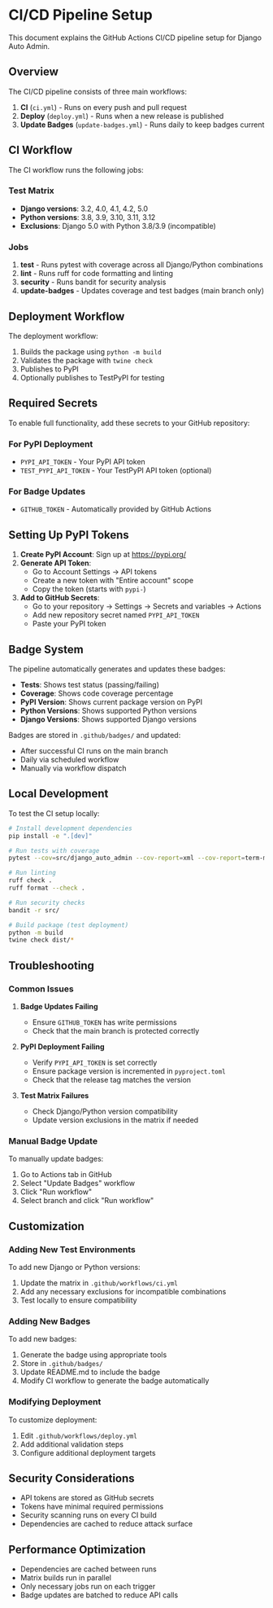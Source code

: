 # CI/CD Pipeline Setup

This document explains the GitHub Actions CI/CD pipeline setup for Django Auto Admin.

## Overview

The CI/CD pipeline consists of three main workflows:

1. **CI** (`ci.yml`) - Runs on every push and pull request
2. **Deploy** (`deploy.yml`) - Runs when a new release is published
3. **Update Badges** (`update-badges.yml`) - Runs daily to keep badges current

## CI Workflow

The CI workflow runs the following jobs:

### Test Matrix
- **Django versions**: 3.2, 4.0, 4.1, 4.2, 5.0
- **Python versions**: 3.8, 3.9, 3.10, 3.11, 3.12
- **Exclusions**: Django 5.0 with Python 3.8/3.9 (incompatible)

### Jobs
1. **test** - Runs pytest with coverage across all Django/Python combinations
2. **lint** - Runs ruff for code formatting and linting
3. **security** - Runs bandit for security analysis
4. **update-badges** - Updates coverage and test badges (main branch only)

## Deployment Workflow

The deployment workflow:
1. Builds the package using `python -m build`
2. Validates the package with `twine check`
3. Publishes to PyPI
4. Optionally publishes to TestPyPI for testing

## Required Secrets

To enable full functionality, add these secrets to your GitHub repository:

### For PyPI Deployment
- `PYPI_API_TOKEN` - Your PyPI API token
- `TEST_PYPI_API_TOKEN` - Your TestPyPI API token (optional)

### For Badge Updates
- `GITHUB_TOKEN` - Automatically provided by GitHub Actions

## Setting Up PyPI Tokens

1. **Create PyPI Account**: Sign up at https://pypi.org/
2. **Generate API Token**:
   - Go to Account Settings → API tokens
   - Create a new token with "Entire account" scope
   - Copy the token (starts with `pypi-`)
3. **Add to GitHub Secrets**:
   - Go to your repository → Settings → Secrets and variables → Actions
   - Add new repository secret named `PYPI_API_TOKEN`
   - Paste your PyPI token

## Badge System

The pipeline automatically generates and updates these badges:

- **Tests**: Shows test status (passing/failing)
- **Coverage**: Shows code coverage percentage
- **PyPI Version**: Shows current package version on PyPI
- **Python Versions**: Shows supported Python versions
- **Django Versions**: Shows supported Django versions

Badges are stored in `.github/badges/` and updated:
- After successful CI runs on the main branch
- Daily via scheduled workflow
- Manually via workflow dispatch

## Local Development

To test the CI setup locally:

```bash
# Install development dependencies
pip install -e ".[dev]"

# Run tests with coverage
pytest --cov=src/django_auto_admin --cov-report=xml --cov-report=term-missing

# Run linting
ruff check .
ruff format --check .

# Run security checks
bandit -r src/

# Build package (test deployment)
python -m build
twine check dist/*
```

## Troubleshooting

### Common Issues

1. **Badge Updates Failing**
   - Ensure `GITHUB_TOKEN` has write permissions
   - Check that the main branch is protected correctly

2. **PyPI Deployment Failing**
   - Verify `PYPI_API_TOKEN` is set correctly
   - Ensure package version is incremented in `pyproject.toml`
   - Check that the release tag matches the version

3. **Test Matrix Failures**
   - Check Django/Python version compatibility
   - Update version exclusions in the matrix if needed

### Manual Badge Update

To manually update badges:

1. Go to Actions tab in GitHub
2. Select "Update Badges" workflow
3. Click "Run workflow"
4. Select branch and click "Run workflow"

## Customization

### Adding New Test Environments

To add new Django or Python versions:

1. Update the matrix in `.github/workflows/ci.yml`
2. Add any necessary exclusions for incompatible combinations
3. Test locally to ensure compatibility

### Adding New Badges

To add new badges:

1. Generate the badge using appropriate tools
2. Store in `.github/badges/`
3. Update README.md to include the badge
4. Modify CI workflow to generate the badge automatically

### Modifying Deployment

To customize deployment:

1. Edit `.github/workflows/deploy.yml`
2. Add additional validation steps
3. Configure additional deployment targets

## Security Considerations

- API tokens are stored as GitHub secrets
- Tokens have minimal required permissions
- Security scanning runs on every CI build
- Dependencies are cached to reduce attack surface

## Performance Optimization

- Dependencies are cached between runs
- Matrix builds run in parallel
- Only necessary jobs run on each trigger
- Badge updates are batched to reduce API calls 